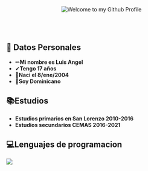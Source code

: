 

<!-- "Hero" Header -->
<div align="center">
  <img src="https://es.bloggif.com/tmp/19dd1a04fe85335a1c5a4820b3d20daf/text.gif?1611838468" style="max-width: 100%;" alt="Welcome to my Github Profile" />
 
</div>
</br></br></br>

## 💬 Datos Personales

-    ✏**Mi nombre es Luis Angel** 
-    ✔**Tengo 17 años**
-    🎈**Naci el 8/ene/2004**
-    💙**Soy Dominicano**



##  📚Estudios

-    **Estudios primarios en San Lorenzo 2010-2016**
-    **Estudios secundarios CEMAS 2016-2021**

##  💻Lenguajes de programacion

 
<a href="blob:https://web.whatsapp.com/32832d6e-1489-493d-bd3b-b52aea36519a">
  <img align="center" src="blob:https://web.whatsapp.com/32832d6e-1489-493d-bd3b-b52aea36519a" />
</a>


 














